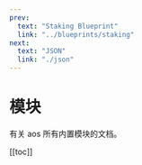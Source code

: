 ```yaml
---
prev:
  text: "Staking Blueprint"
  link: "../blueprints/staking"
next:
  text: "JSON"
  link: "./json"
---
```


# 模块

有关 aos 所有内置模块的文档。

[[toc]]
